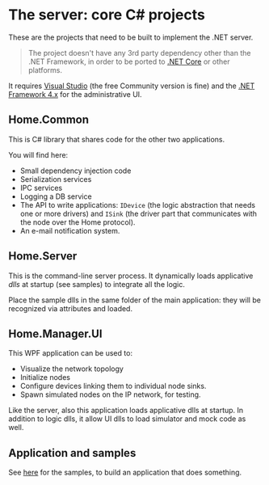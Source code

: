 # The server: core C# projects

These are the projects that need to be built to implement the .NET server.

> The project doesn't have any 3rd party dependency other than the .NET Framework, in order to be ported to [.NET Core](https://dotnet.microsoft.com/download) or other platforms.

It requires [Visual Studio](https://visualstudio.microsoft.com/) (the free Community version is fine) and the [.NET Framework 4.x](https://dotnet.microsoft.com/download) for the administrative UI.

## Home.Common

This is C# library that shares code for the other two applications.

You will find here:
- Small dependency injection code
- Serialization services
- IPC services
- Logging a DB service
- The API to write applications: `IDevice` (the logic abstraction that needs one or more drivers) and `ISink`  (the driver part that communicates with the node over the Home protocol).
- An e-mail notification system.


## Home.Server

This is the command-line server process. It dynamically loads applicative *dlls* at startup (see samples) to integrate all the logic.

Place the sample dlls in the same folder of the main application: they will be recognized via attributes and loaded. 

## Home.Manager.UI

This WPF application can be used to:
- Visualize the network topology
- Initialize nodes
- Configure devices linking them to individual node sinks.
- Spawn simulated nodes on the IP network, for testing.

Like the server, also this application loads applicative dlls at startup. In addition to logic dlls, it allow UI dlls to load simulator and mock code as well.

## Application and samples

See [here](../../samples/server/README.md) for the samples, to build an application that does something. 
